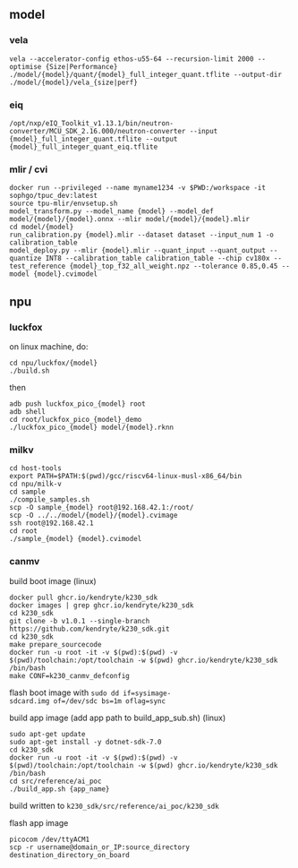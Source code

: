 ## model
### vela

```
vela --accelerator-config ethos-u55-64 --recursion-limit 2000 --optimise {Size|Performance} ./model/{model}/quant/{model}_full_integer_quant.tflite --output-dir ./model/{model}/vela_{size|perf} 
```

### eiq

```
/opt/nxp/eIQ_Toolkit_v1.13.1/bin/neutron-converter/MCU_SDK_2.16.000/neutron-converter --input {model}_full_integer_quant.tflite --output {model}_full_integer_quant_eiq.tflite
```

### mlir / cvi

```
docker run --privileged --name myname1234 -v $PWD:/workspace -it sophgo/tpuc_dev:latest
source tpu-mlir/envsetup.sh
model_transform.py --model_name {model} --model_def model/{model}/{model}.onnx --mlir model/{model}/{model}.mlir
cd model/{model}
run_calibration.py {model}.mlir --dataset dataset --input_num 1 -o calibration_table
model_deploy.py --mlir {model}.mlir --quant_input --quant_output --quantize INT8 --calibration_table calibration_table --chip cv180x --test_reference {model}_top_f32_all_weight.npz --tolerance 0.85,0.45 --model {model}.cvimodel
```

## npu
### luckfox
on linux machine, do:
```
cd npu/luckfox/{model}
./build.sh
```
then
```
adb push luckfox_pico_{model} root
adb shell
cd root/luckfox_pico_{model}_demo
./luckfox_pico_{model} model/{model}.rknn
```

### milkv

```
cd host-tools
export PATH=$PATH:$(pwd)/gcc/riscv64-linux-musl-x86_64/bin
cd npu/milk-v
cd sample
./compile_samples.sh
scp -O sample_{model} root@192.168.42.1:/root/
scp -O ../../model/{model}/{model}.cvimage
ssh root@192.168.42.1
cd root
./sample_{model} {model}.cvimodel
```

### canmv
build boot image (linux)
```
docker pull ghcr.io/kendryte/k230_sdk
docker images | grep ghcr.io/kendryte/k230_sdk
cd k230_sdk
git clone -b v1.0.1 --single-branch https://github.com/kendryte/k230_sdk.git
cd k230_sdk
make prepare_sourcecode
docker run -u root -it -v $(pwd):$(pwd) -v $(pwd)/toolchain:/opt/toolchain -w $(pwd) ghcr.io/kendryte/k230_sdk /bin/bash
make CONF=k230_canmv_defconfig
```
flash boot image with ```sudo dd if=sysimage-sdcard.img of=/dev/sdc bs=1m oflag=sync```

build app image (add app path to build_app_sub.sh) (linux)
```
sudo apt-get update
sudo apt-get install -y dotnet-sdk-7.0
cd k230_sdk
docker run -u root -it -v $(pwd):$(pwd) -v $(pwd)/toolchain:/opt/toolchain -w $(pwd) ghcr.io/kendryte/k230_sdk /bin/bash
cd src/reference/ai_poc
./build_app.sh {app_name}
```
build written to ```k230_sdk/src/reference/ai_poc/k230_sdk```

flash app image
```
picocom /dev/ttyACM1
scp -r username@domain_or_IP:source_directory destination_directory_on_board
```